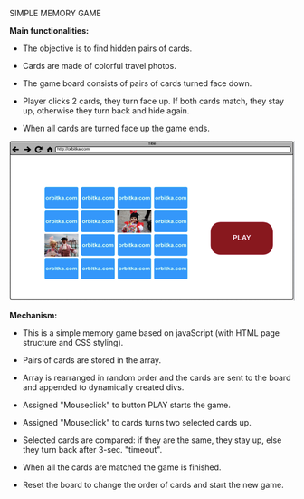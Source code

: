 SIMPLE MEMORY GAME 

**Main functionalities:**

- The objective is to find hidden pairs of cards.

- Cards are made of colorful travel photos.

- The game board consists of pairs of cards turned face down.

- Player clicks 2 cards, they turn face up. If both cards match, they stay up, otherwise they turn back and hide again.

- When all cards are turned face up the game ends.

![Memory Game](images/wireframe.png)


**Mechanism:**

- This is a simple memory game based on javaScript (with HTML page structure and CSS styling). 

- Pairs of cards are stored in the array.

- Array is rearranged in random order and the cards are sent to the board and appended to dynamically created divs.

- Assigned "Mouseclick" to button PLAY starts the game.

- Assigned "Mouseclick" to cards turns two selected cards up.

- Selected cards are compared: if they are the same, they stay up, else they turn back after 3-sec. "timeout".

- When all the cards are matched the game is finished.

- Reset the board to change the order of cards and start the new game.
